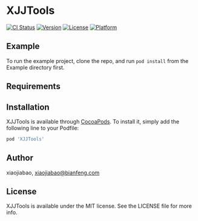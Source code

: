# XJJTools

[![CI Status](https://img.shields.io/travis/xiaojiabao/XJJTools.svg?style=flat)](https://travis-ci.org/xiaojiabao/XJJTools)
[![Version](https://img.shields.io/cocoapods/v/XJJTools.svg?style=flat)](https://cocoapods.org/pods/XJJTools)
[![License](https://img.shields.io/cocoapods/l/XJJTools.svg?style=flat)](https://cocoapods.org/pods/XJJTools)
[![Platform](https://img.shields.io/cocoapods/p/XJJTools.svg?style=flat)](https://cocoapods.org/pods/XJJTools)

## Example

To run the example project, clone the repo, and run `pod install` from the Example directory first.

## Requirements

## Installation

XJJTools is available through [CocoaPods](https://cocoapods.org). To install
it, simply add the following line to your Podfile:

```ruby
pod 'XJJTools'
```

## Author

xiaojiabao, xiaojiabao@bianfeng.com

## License

XJJTools is available under the MIT license. See the LICENSE file for more info.
